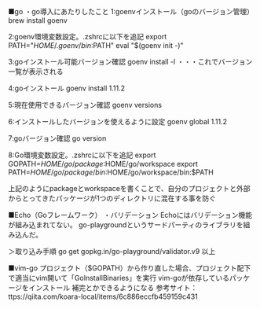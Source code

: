 ■go
・go導入にあたりしたこと
1:goenvインストール（goのバージョン管理）
brew install goenv

2:goenv環境変数設定。.zshrcに以下を追記
export PATH="$HOME/.goenv/bin:$PATH"
eval "$(goenv init -)"

3:goインストール可能バージョン確認
goenv install -l ・・・これでバージョン一覧が表示される

4:goインストール
goenv install 1.11.2

5:現在使用できるバージョン確認
goenv versions

6:インストールしたバージョンを使えるように設定
goenv global 1.11.2

7:goバージョン確認
go version

8:Go環境変数設定。.zshrcに以下を追記
export GOPATH=$HOME/go/package:$HOME/go/workspace
export PATH=$HOME/go/package/bin:$HOME/go/workspace/bin:$PATH

上記のようにpackageとworkspaceを書くことで、自分のプロジェクトと外部からとってきたパッケージが1つのディレクトリに混在する事を防ぐ

■Echo（Goフレームワーク）
・バリデーション
Echoにはバリデーション機能が組み込まれてない。
go-playgroundというサードパーティのライブラリを組み込んだ。

＞取り込み手順
go get gopkg.in/go-playground/validator.v9
以上

■vim-go
プロジェクト（$GOPATH）から作り直した場合、プロジェクト配下で適当にvim開いて「GoInstallBinaries」を実行
vim-goが依存しているパッケージをインストール
補完とかできるようになる
参考サイト：
ttps://qiita.com/koara-local/items/6c886eccfb459159c431
